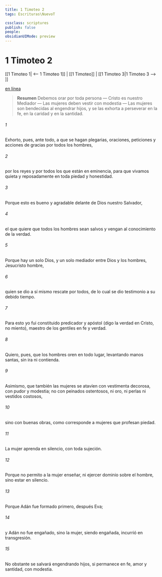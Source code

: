 ```yaml
---
title: 1 Timoteo 2
tags: Escrituras\NuevoT

cssclass: scriptures
publish: false
people:
obsidianUIMode: preview
---
```


# 1 Timoteo 2
[[1 Timoteo 1| <-- 1 Timoteo 1]] | [[1 Timoteo]] | [[1 Timoteo 3|1 Timoteo 3 --> ]]

[en línea](https://churchofjesuschrist.org/study/scriptures/nt/1-tim/2?lang=spa)

> __Resumen__
Debemos orar por toda persona — Cristo es nuestro Mediador — Las mujeres deben vestir con modestia — Las mujeres son bendecidas al engendrar hijos, y se las exhorta a perseverar en la fe, en la caridad y en la santidad.

###### 1 
Exhorto, pues, ante todo, a que se hagan plegarias, oraciones, peticiones y acciones de gracias por todos los hombres,

###### 2 
por los reyes y por todos los que están en eminencia, para que vivamos quieta y reposadamente en toda piedad y honestidad.

###### 3 
Porque esto es bueno y agradable delante de Dios nuestro Salvador,

###### 4 
el que quiere que todos los hombres sean salvos y vengan al conocimiento de la verdad.

###### 5 
Porque hay un solo Dios, y un solo mediador entre Dios y los hombres, Jesucristo hombre,

###### 6 
quien se dio a sí mismo  rescate por todos, de lo cual se dio testimonio a su debido tiempo.

###### 7 
Para esto yo fui constituido predicador y apóstol (digo la verdad en Cristo, no miento), maestro de los gentiles en fe y verdad.

###### 8 
Quiero, pues, que los hombres oren en todo lugar, levantando manos santas, sin ira ni contienda.

###### 9 
Asimismo, que también las mujeres se atavíen con vestimenta decorosa, con pudor y modestia; no con peinados ostentosos, ni oro, ni perlas ni vestidos costosos,

###### 10 
sino con buenas obras, como corresponde a mujeres que profesan piedad.

###### 11 
La mujer aprenda en silencio, con toda sujeción.

###### 12 
Porque no permito a la mujer enseñar, ni ejercer dominio sobre el hombre, sino estar en silencio.

###### 13 
Porque Adán fue formado primero, después Eva;

###### 14 
y Adán no fue engañado, sino la mujer, siendo engañada, incurrió en transgresión.

###### 15 
No obstante se salvará engendrando hijos, si permanece en fe, amor y santidad, con modestia.

